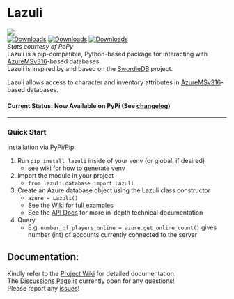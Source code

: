 # Lazuli
![](https://i.imgur.com/o25Tqra.png)  
[![Downloads](https://static.pepy.tech/personalized-badge/lazuli?period=total&units=international_system&left_color=black&right_color=blue&left_text=Total%20Downloads)](https://pepy.tech/project/lazuli) [![Downloads](https://static.pepy.tech/personalized-badge/lazuli?period=month&units=international_system&left_color=black&right_color=blue&left_text=Monthly%20Downloads)](https://pepy.tech/project/lazuli) [![Downloads](https://static.pepy.tech/personalized-badge/lazuli?period=week&units=international_system&left_color=black&right_color=blue&left_text=Weekly%20Downloads)](https://pepy.tech/project/lazuli)  
*Stats courtesy of PePy*  
Lazuli is a pip-compatible, Python-based package for interacting with [AzureMSv316](https://github.com/SoulGirlJP/AzureV316)-based databases.  
Lazuli is inspired by and based on the [SwordieDB](https://github.com/Bratah123/SwordieDB) project.  

Lazuli allows access to character and inventory attributes in [AzureMSv316](https://github.com/SoulGirlJP/AzureV316)-based databases.  

#### Current Status: Now Available on PyPi (See [changelog](https://github.com/TEAM-SPIRIT-Productions/Lazuli/blob/main/CHANGELOG.md))
---
### Quick Start
Installation via PyPi/Pip:
  1. Run `pip install lazuli` inside of your venv (or global, if desired)
      - see [wiki](https://github.com/TEAM-SPIRIT-Productions/Lazuli/wiki/Technical-Details) for how to generate venv
  2. Import the module in your project
      - `from lazuli.database import Lazuli`
  3. Create an Azure database object using the Lazuli class constructor
      - `azure = Lazuli()`
      - See the [Wiki](https://github.com/TEAM-SPIRIT-Productions/Lazuli/wiki/Sample-Code-Fragments#loading-a-database) for full examples
      - See the [API Docs](https://team-spirit-productions.github.io/Lazuli/reference/lazuli/) for more in-depth technical documentation
  4. Query
      - E.g. `number_of_players_online = azure.get_online_count()` gives number (int) of accounts currently connected to the server

## Documentation:
Kindly refer to the [Project Wiki](https://github.com/TEAM-SPIRIT-Productions/Lazuli/wiki) for detailed documentation.  
The [Discussions Page](https://github.com/TEAM-SPIRIT-Productions/Lazuli/discussions) is currently open for any questions!  
Please report any [issues](https://github.com/TEAM-SPIRIT-Productions/Lazuli/issues)!  

